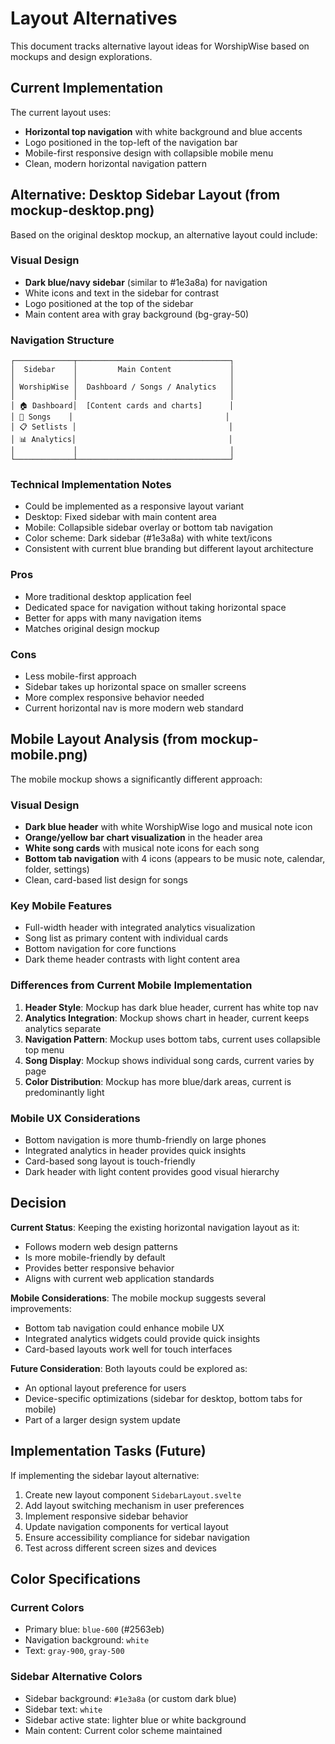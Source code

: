 # Layout Alternatives

This document tracks alternative layout ideas for WorshipWise based on mockups and design explorations.

## Current Implementation

The current layout uses:

- **Horizontal top navigation** with white background and blue accents
- Logo positioned in the top-left of the navigation bar
- Mobile-first responsive design with collapsible mobile menu
- Clean, modern horizontal navigation pattern

## Alternative: Desktop Sidebar Layout (from mockup-desktop.png)

Based on the original desktop mockup, an alternative layout could include:

### Visual Design

- **Dark blue/navy sidebar** (similar to #1e3a8a) for navigation
- White icons and text in the sidebar for contrast
- Logo positioned at the top of the sidebar
- Main content area with gray background (bg-gray-50)

### Navigation Structure

```
┌─────────────┬──────────────────────────────────┐
│  Sidebar    │         Main Content             │
│             │                                  │
│ WorshipWise │  Dashboard / Songs / Analytics   │
│             │                                  │
│ 🏠 Dashboard│  [Content cards and charts]      │
│ 🎵 Songs    │                                  │
│ 📋 Setlists │                                  │
│ 📊 Analytics│                                  │
│             │                                  │
└─────────────┴──────────────────────────────────┘
```

### Technical Implementation Notes

- Could be implemented as a responsive layout variant
- Desktop: Fixed sidebar with main content area
- Mobile: Collapsible sidebar overlay or bottom tab navigation
- Color scheme: Dark sidebar (#1e3a8a) with white text/icons
- Consistent with current blue branding but different layout architecture

### Pros

- More traditional desktop application feel
- Dedicated space for navigation without taking horizontal space
- Better for apps with many navigation items
- Matches original design mockup

### Cons

- Less mobile-first approach
- Sidebar takes up horizontal space on smaller screens
- More complex responsive behavior needed
- Current horizontal nav is more modern web standard

## Mobile Layout Analysis (from mockup-mobile.png)

The mobile mockup shows a significantly different approach:

### Visual Design

- **Dark blue header** with white WorshipWise logo and musical note icon
- **Orange/yellow bar chart visualization** in the header area
- **White song cards** with musical note icons for each song
- **Bottom tab navigation** with 4 icons (appears to be music note, calendar, folder, settings)
- Clean, card-based list design for songs

### Key Mobile Features

- Full-width header with integrated analytics visualization
- Song list as primary content with individual cards
- Bottom navigation for core functions
- Dark theme header contrasts with light content area

### Differences from Current Mobile Implementation

1. **Header Style**: Mockup has dark blue header, current has white top nav
2. **Analytics Integration**: Mockup shows chart in header, current keeps analytics separate
3. **Navigation Pattern**: Mockup uses bottom tabs, current uses collapsible top menu
4. **Song Display**: Mockup shows individual song cards, current varies by page
5. **Color Distribution**: Mockup has more blue/dark areas, current is predominantly light

### Mobile UX Considerations

- Bottom navigation is more thumb-friendly on large phones
- Integrated analytics in header provides quick insights
- Card-based song layout is touch-friendly
- Dark header with light content provides good visual hierarchy

## Decision

**Current Status**: Keeping the existing horizontal navigation layout as it:

- Follows modern web design patterns
- Is more mobile-friendly by default
- Provides better responsive behavior
- Aligns with current web application standards

**Mobile Considerations**: The mobile mockup suggests several improvements:

- Bottom tab navigation could enhance mobile UX
- Integrated analytics widgets could provide quick insights
- Card-based layouts work well for touch interfaces

**Future Consideration**: Both layouts could be explored as:

- An optional layout preference for users
- Device-specific optimizations (sidebar for desktop, bottom tabs for mobile)
- Part of a larger design system update

## Implementation Tasks (Future)

If implementing the sidebar layout alternative:

1. Create new layout component `SidebarLayout.svelte`
2. Add layout switching mechanism in user preferences
3. Implement responsive sidebar behavior
4. Update navigation components for vertical layout
5. Ensure accessibility compliance for sidebar navigation
6. Test across different screen sizes and devices

## Color Specifications

### Current Colors

- Primary blue: `blue-600` (#2563eb)
- Navigation background: `white`
- Text: `gray-900`, `gray-500`

### Sidebar Alternative Colors

- Sidebar background: `#1e3a8a` (or custom dark blue)
- Sidebar text: `white`
- Sidebar active state: lighter blue or white background
- Main content: Current color scheme maintained
